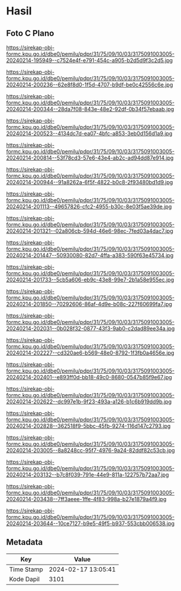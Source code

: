 # Hasil

## Foto C Plano

https://sirekap-obj-formc.kpu.go.id/dbe0/pemilu/pdpr/31/75/09/10/03/3175091003005-20240214-195949--c7524e4f-e791-454c-a905-b2d5d9f3c2d5.jpg

https://sirekap-obj-formc.kpu.go.id/dbe0/pemilu/pdpr/31/75/09/10/03/3175091003005-20240214-200236--62e8f8d0-1f5d-4707-b9df-be0c42556c6e.jpg

https://sirekap-obj-formc.kpu.go.id/dbe0/pemilu/pdpr/31/75/09/10/03/3175091003005-20240214-200344--28da7f08-843e-48e2-92df-0b34f57ebaab.jpg

https://sirekap-obj-formc.kpu.go.id/dbe0/pemilu/pdpr/31/75/09/10/03/3175091003005-20240214-200523--4134dc7d-ea07-4bfc-a853-3eb0d156d1a9.jpg

https://sirekap-obj-formc.kpu.go.id/dbe0/pemilu/pdpr/31/75/09/10/03/3175091003005-20240214-200814--53f78cd3-57e6-43e4-ab2c-ad94dd87e914.jpg

https://sirekap-obj-formc.kpu.go.id/dbe0/pemilu/pdpr/31/75/09/10/03/3175091003005-20240214-200944--91a8262a-6f5f-4822-b0c8-2f93480bd1d9.jpg

https://sirekap-obj-formc.kpu.go.id/dbe0/pemilu/pdpr/31/75/09/10/03/3175091003005-20240214-201113--49657826-cfc2-4955-b30c-8e03f5ae39de.jpg

https://sirekap-obj-formc.kpu.go.id/dbe0/pemilu/pdpr/31/75/09/10/03/3175091003005-20240214-201321--02a806cb-594d-46e6-98ec-7fed03a4dac7.jpg

https://sirekap-obj-formc.kpu.go.id/dbe0/pemilu/pdpr/31/75/09/10/03/3175091003005-20240214-201447--50930080-82d7-4ffa-a383-590f63e45734.jpg

https://sirekap-obj-formc.kpu.go.id/dbe0/pemilu/pdpr/31/75/09/10/03/3175091003005-20240214-201733--5cb5a606-eb9c-43e8-99e7-2b1a58e955ec.jpg

https://sirekap-obj-formc.kpu.go.id/dbe0/pemilu/pdpr/31/75/09/10/03/3175091003005-20240214-201850--70292606-86af-4d9e-b08c-227f60699fa7.jpg

https://sirekap-obj-formc.kpu.go.id/dbe0/pemilu/pdpr/31/75/09/10/03/3175091003005-20240214-202031--0b028f32-0877-43f3-9ab0-c2dad89ee34a.jpg

https://sirekap-obj-formc.kpu.go.id/dbe0/pemilu/pdpr/31/75/09/10/03/3175091003005-20240214-202227--cd320ae6-b569-48e0-8792-1f3fb0a4656e.jpg

https://sirekap-obj-formc.kpu.go.id/dbe0/pemilu/pdpr/31/75/09/10/03/3175091003005-20240214-202401--e893ff0d-bb18-49c0-8680-0547b85f9e67.jpg

https://sirekap-obj-formc.kpu.go.id/dbe0/pemilu/pdpr/31/75/09/10/03/3175091003005-20240214-202622--dc997e1b-9f23-493a-a126-b1c6b919dd9b.jpg

https://sirekap-obj-formc.kpu.go.id/dbe0/pemilu/pdpr/31/75/09/10/03/3175091003005-20240214-202828--362518f9-5bbc-45fb-9274-116d147c2793.jpg

https://sirekap-obj-formc.kpu.go.id/dbe0/pemilu/pdpr/31/75/09/10/03/3175091003005-20240214-203005--8a8248cc-95f7-4976-9a24-82ddf82c53cb.jpg

https://sirekap-obj-formc.kpu.go.id/dbe0/pemilu/pdpr/31/75/09/10/03/3175091003005-20240214-203132--b7c8f039-791e-44e9-811a-122757b72aa7.jpg

https://sirekap-obj-formc.kpu.go.id/dbe0/pemilu/pdpr/31/75/09/10/03/3175091003005-20240214-203438--7ff3aeee-1ffe-4f83-998a-b27e1879a4f9.jpg

https://sirekap-obj-formc.kpu.go.id/dbe0/pemilu/pdpr/31/75/09/10/03/3175091003005-20240214-203644--10ce7127-b9e5-49f5-b937-553cbb006538.jpg


## Metadata

| Key        | Value               |
| ---------- | ------------------- |
| Time Stamp | 2024-02-17 13:05:41 |
| Kode Dapil | 3101                |



